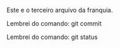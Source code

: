 Este e o terceiro arquivo da franquia. 


Lembrei do comando: git commit

Lembrei do comando: git status
